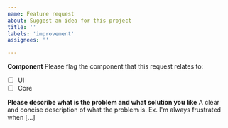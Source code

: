 ```yaml
---
name: Feature request
about: Suggest an idea for this project
title: ''
labels: 'improvement'
assignees: ''

---
```


**Component**
Please flag the component that this request relates to:
- [ ] UI
- [ ] Core

**Please describe what is the problem and what solution you like**
A clear and concise description of what the problem is. Ex. I'm always frustrated when [...]
